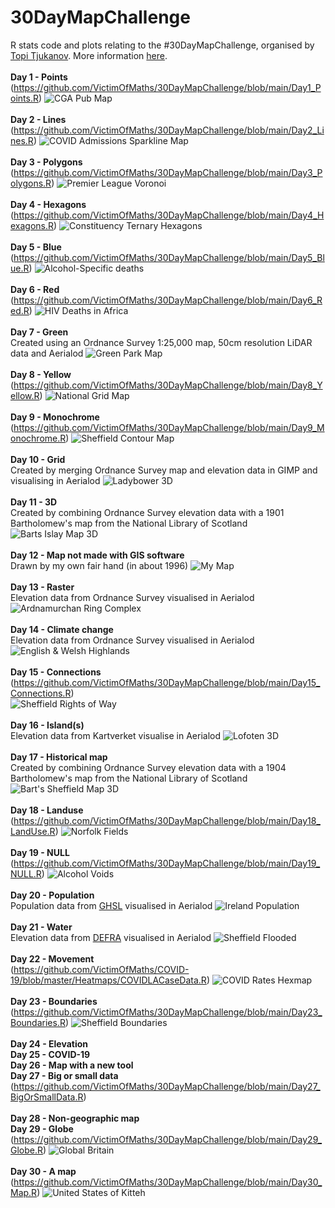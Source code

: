 # 30DayMapChallenge
R stats code and plots relating to the #30DayMapChallenge, organised by [Topi Tjukanov](https://twitter.com/tjukanov). More information [here](https://github.com/tjukanovt/30DayMapChallenge).<br><br>
**Day 1 - Points**<br>
(https://github.com/VictimOfMaths/30DayMapChallenge/blob/main/Day1_Points.R)
![CGA Pub Map](https://github.com/VictimOfMaths/30DayMapChallenge/blob/main/CGAPubs2016.png)<br><br>
**Day 2 - Lines**<br>
(https://github.com/VictimOfMaths/30DayMapChallenge/blob/main/Day2_Lines.R)
![COVID Admissions Sparkline Map](https://github.com/VictimOfMaths/30DayMapChallenge/blob/main/COVIDSparklinesAdm.png)<br><br>
**Day 3 - Polygons**<br>
(https://github.com/VictimOfMaths/30DayMapChallenge/blob/main/Day3_Polygons.R)
![Premier League Voronoi](https://github.com/VictimOfMaths/30DayMapChallenge/blob/main/PremierLeagueVoronoi.png)<br><br>
**Day 4 - Hexagons**<br>
(https://github.com/VictimOfMaths/30DayMapChallenge/blob/main/Day4_Hexagons.R)
![Constituency Ternary Hexagons](https://github.com/VictimOfMaths/30DayMapChallenge/blob/main/ConstHexTern2019.png)<br><br>
**Day 5 - Blue**<br>
(https://github.com/VictimOfMaths/30DayMapChallenge/blob/main/Day5_Blue.R)
![Alcohol-Specific deaths](https://github.com/VictimOfMaths/30DayMapChallenge/blob/main/AlcSpecDeathsGB.png)<br><br>
**Day 6 - Red**<br>
(https://github.com/VictimOfMaths/30DayMapChallenge/blob/main/Day6_Red.R)
![HIV Deaths in Africa](https://github.com/VictimOfMaths/30DayMapChallenge/blob/main/HIVDeaths.png)<br><br>
**Day 7 - Green**<br>
Created using an Ordnance Survey 1:25,000 map, 50cm resolution LiDAR data and Aerialod
![Green Park Map](https://github.com/VictimOfMaths/30DayMapChallenge/blob/main/GreenPark.png)<br><br>
**Day 8 - Yellow**<br>
(https://github.com/VictimOfMaths/30DayMapChallenge/blob/main/Day8_Yellow.R)
![National Grid Map](https://github.com/VictimOfMaths/30DayMapChallenge/blob/main/NationalGridMap.png)<br><br>
**Day 9 - Monochrome**<br>
(https://github.com/VictimOfMaths/30DayMapChallenge/blob/main/Day9_Monochrome.R)
![Sheffield Contour Map](https://github.com/VictimOfMaths/30DayMapChallenge/blob/main/SheffieldContours.png)<br><br>
**Day 10 - Grid**<br>
Created by merging Ordnance Survey map and elevation data in GIMP and visualising in Aerialod
![Ladybower 3D](https://github.com/VictimOfMaths/30DayMapChallenge/blob/main/Ladybower2.png)<br><br>
**Day 11 - 3D**<br>
Created by combining Ordnance Survey elevation data with a 1901 Bartholomew's map from the National Library of Scotland
![Barts Islay Map 3D](https://github.com/VictimOfMaths/30DayMapChallenge/blob/main/image20.png)<br><br>
**Day 12 - Map not made with GIS software**<br>
Drawn by my own fair hand (in about 1996)
![My Map](https://github.com/VictimOfMaths/30DayMapChallenge/blob/main/MyMap.jpg)<br><br>
**Day 13 - Raster**<br>
Elevation data from Ordnance Survey visualised in Aerialod
![Ardnamurchan Ring Complex](https://github.com/VictimOfMaths/30DayMapChallenge/blob/main/ArdnamurchanFinal.png)<br><br>
**Day 14 - Climate change**<br>
Elevation data from Ordnance Survey visualised in Aerialod
![English & Welsh Highlands](https://github.com/VictimOfMaths/30DayMapChallenge/blob/main/English%20Highlands.png)<br><br>
**Day 15 - Connections**<br>
(https://github.com/VictimOfMaths/30DayMapChallenge/blob/main/Day15_Connections.R)<br>
![Sheffield Rights of Way](https://github.com/VictimOfMaths/30DayMapChallenge/blob/main/SheffieldROW.png)<br><br>
**Day 16 - Island(s)**<br>
Elevation data from Kartverket visualise in Aerialod
![Lofoten 3D](https://github.com/VictimOfMaths/30DayMapChallenge/blob/main/Lofoten.png)<br><br>
**Day 17 - Historical map**<br>
Created by combining Ordnance Survey elevation data with a 1904 Bartholomew's map from the National Library of Scotland
![Bart's Sheffield Map 3D](https://github.com/VictimOfMaths/30DayMapChallenge/blob/main/Sheffield%20Final2.png)<br><br>
**Day 18 - Landuse**<br>
(https://github.com/VictimOfMaths/30DayMapChallenge/blob/main/Day18_LandUse.R)
![Norfolk Fields](https://github.com/VictimOfMaths/30DayMapChallenge/blob/main/NorfolkFields.png)<br><br>
**Day 19 - NULL**<br>
(https://github.com/VictimOfMaths/30DayMapChallenge/blob/main/Day19_NULL.R)
![Alcohol Voids](https://github.com/VictimOfMaths/30DayMapChallenge/blob/main/AlcoholVoids.png)<br><br>
**Day 20 - Population**<br>
Population data from [GHSL](https://ghsl.jrc.ec.europa.eu/ghs_pop2019.php) visualised in Aerialod
![Ireland Population](https://github.com/VictimOfMaths/30DayMapChallenge/blob/main/IrelandPop.png)<br><br>
**Day 21 - Water**<br>
Elevation data from [DEFRA](https://environment.data.gov.uk/DefraDataDownload/?Mode=survey) visualised in Aerialod
![Sheffield Flooded](https://github.com/VictimOfMaths/30DayMapChallenge/blob/main/Sheffield%20Flooded%202.png)<br><br>
**Day 22 - Movement**<br>
(https://github.com/VictimOfMaths/COVID-19/blob/master/Heatmaps/COVIDLACaseData.R)
![COVID Rates Hexmap](https://github.com/VictimOfMaths/30DayMapChallenge/blob/main/HexAnimUKrate.gif)<br><br>
**Day 23 - Boundaries**<br>
(https://github.com/VictimOfMaths/30DayMapChallenge/blob/main/Day23_Boundaries.R)
![Sheffield Boundaries](https://github.com/VictimOfMaths/30DayMapChallenge/blob/main/SheffieldBoundaries.png)<br><br>
**Day 24 - Elevation**<br>
**Day 25 - COVID-19**<br>
**Day 26 - Map with a new tool**<br>
**Day 27 - Big or small data**<br>
(https://github.com/VictimOfMaths/30DayMapChallenge/blob/main/Day27_BigOrSmallData.R)
![]()<br><br>
**Day 28 - Non-geographic map**<br>
**Day 29 - Globe**<br>
(https://github.com/VictimOfMaths/30DayMapChallenge/blob/main/Day29_Globe.R)
![Global Britain]()<br><br>
**Day 30 - A map**<br>
(https://github.com/VictimOfMaths/30DayMapChallenge/blob/main/Day30_Map.R)
![United States of Kitteh](https://github.com/VictimOfMaths/30DayMapChallenge/blob/main/UnitedStatesOfKitteh.png)
